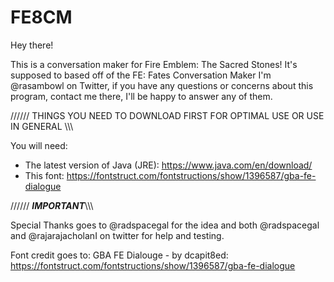 # FE8CM
Hey there!

This is a conversation maker for Fire Emblem: The Sacred Stones!
It's supposed to based off of the FE: Fates Conversation Maker
I'm @rasambowl on Twitter, if you have any questions or concerns about this program, contact me there, I'll be happy to answer any of them.

////// THINGS YOU NEED TO DOWNLOAD FIRST FOR OPTIMAL USE OR USE IN GENERAL \\\\\\

You will need:

- The latest version of Java (JRE): https://www.java.com/en/download/
- This font: https://fontstruct.com/fontstructions/show/1396587/gba-fe-dialogue

////// ***IMPORTANT***\\\\\\

Special Thanks goes to @radspacegal for the idea and both @radspacegal and @rajarajacholanI on twitter for help and testing.

Font credit goes to: GBA FE Dialouge - by dcapit8ed: https://fontstruct.com/fontstructions/show/1396587/gba-fe-dialogue
